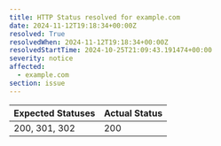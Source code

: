 ```yaml
---
title: HTTP Status resolved for example.com
date: 2024-11-12T19:18:34+00:00Z
resolved: True
resolvedWhen: 2024-11-12T19:18:34+00:00Z
resolvedStartTime: 2024-10-25T21:09:43.191474+00:00
severity: notice
affected:
  - example.com
section: issue
---
```


| Expected Statuses | Actual Status  |
|-------------------|----------------|
| 200, 301, 302 | 200 |
